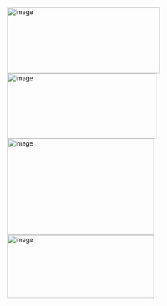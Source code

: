 

<img width="344" height="149" alt="image" src="https://github.com/user-attachments/assets/64438eda-1624-45e1-ade7-9f253eb1543d" />


<img width="337" height="147" alt="image" src="https://github.com/user-attachments/assets/fd1a2213-c226-424d-94bd-3bec8f3f368d" />


<img width="331" height="217" alt="image" src="https://github.com/user-attachments/assets/32b7ec4e-3846-4967-8c4c-60a55e2ae867" />


<img width="331" height="143" alt="image" src="https://github.com/user-attachments/assets/7c7c18f1-4857-45c0-9a24-2765aa2b7c8b" />
